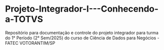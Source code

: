 # Projeto-Integrador-I---Conhecendo-a-TOTVS
Repositório para documentação e controle do projeto integrador para turma do 1° Período (2° Sem/2025) do curso de Ciência de Dados para Negócios - FATEC VOTORANTIM/SP
